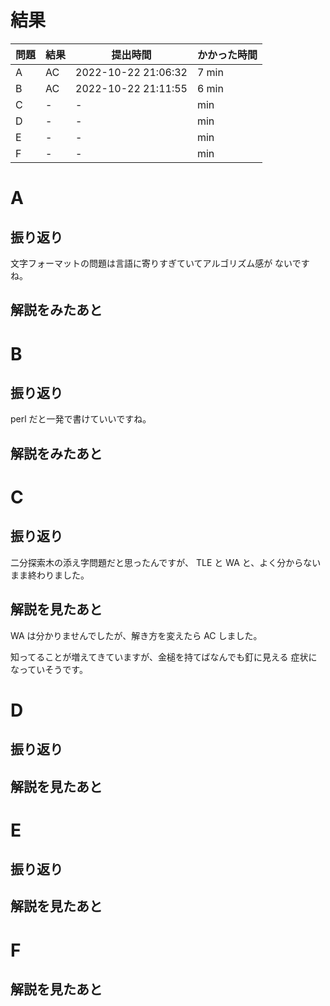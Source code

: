 # 結果

| 問題 | 結果 | 提出時間            | かかった時間 |
|------|------|---------------------|--------------|
| A    | AC   | 2022-10-22 21:06:32 | 7 min        |
| B    | AC   | 2022-10-22 21:11:55 | 6 min        |
| C    | -    | -                   |     min      |
| D    | -    | -                   |     min      |
| E    | -    | -                   |     min      |
| F    | -    | -                   |     min      |

# A

## 振り返り

文字フォーマットの問題は言語に寄りすぎていてアルゴリズム感が
ないですね。

## 解説をみたあと

# B

## 振り返り

perl だと一発で書けていいですね。

## 解説をみたあと

# C

## 振り返り

二分探索木の添え字問題だと思ったんですが、
TLE と WA と、よく分からないまま終わりました。

## 解説を見たあと

WA は分かりませんでしたが、解き方を変えたら AC しました。

知ってることが増えてきていますが、金槌を持てばなんでも釘に見える
症状になっていそうです。

# D

## 振り返り

## 解説を見たあと

# E

## 振り返り

## 解説を見たあと

# F

## 解説を見たあと
